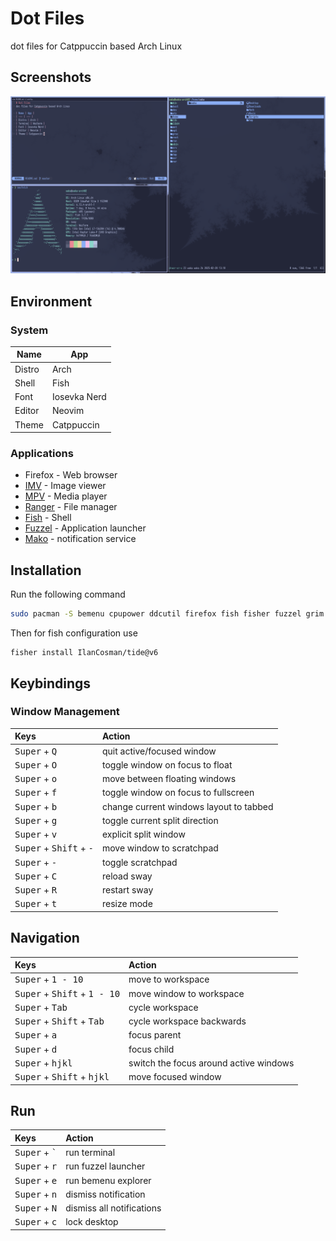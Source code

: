 # Dot Files
dot files for Catppuccin based Arch Linux

## Screenshots
![Desktop](media/desktop.png)

## Environment
### System
| Name | App |
| --- | --- |
| Distro | Arch |
| Shell | Fish |
| Font | Iosevka Nerd |
| Editor | Neovim |
| Theme | Catppuccin |

### Applications
- Firefox - Web browser
- [IMV](https://sr.ht/~exec64/imv/) - Image viewer
- [MPV](https://mpv.io/) - Media player
- [Ranger](https://github.com/ranger/ranger) - File manager
- [Fish](https://fishshell.com/) - Shell
- [Fuzzel](https://codeberg.org/dnkl/fuzzel) - Application launcher
- [Mako](https://github.com/emersion/mako) - notification service

## Installation
Run the following command
```bash
sudo pacman -S bemenu cpupower ddcutil firefox fish fisher fuzzel grim imagemagick imv inotify-tools jq libnotify light mako mpv neovim networkmanager plocate qt6-wayland qt6ct ranger scrot slurp sway swaybg swaylock ttf-iosevka-nerd ttf-liberation waybar wayland-utils wezterm wl-clipboard xdg-desktop-portal-gtk xdg-desktop-portal-wlr zathura zathura-pdf-mupdf
```
Then for fish configuration use
```fish
fisher install IlanCosman/tide@v6
```

## Keybindings
### Window Management
| Keys | Action |
| :--  | :-- |
| <kbd>Super</kbd> + <kbd>Q</kbd> | quit active/focused window
| <kbd>Super</kbd> + <kbd>O</kbd> | toggle window on focus to float
| <kbd>Super</kbd> + <kbd>o</kbd> | move between floating windows
| <kbd>Super</kbd> + <kbd>f</kbd> | toggle window on focus to fullscreen
| <kbd>Super</kbd> + <kbd>b</kbd> | change current windows layout to tabbed
| <kbd>Super</kbd> + <kbd>g</kbd> | toggle current split direction
| <kbd>Super</kbd> + <kbd>v</kbd> | explicit split window
| <kbd>Super</kbd> + <kbd>Shift</kbd> + <kbd>-</kbd> | move window to scratchpad
| <kbd>Super</kbd> + <kbd>-</kbd> | toggle scratchpad
| <kbd>Super</kbd> + <kbd>C</kbd> | reload sway
| <kbd>Super</kbd> + <kbd>R</kbd> | restart sway
| <kbd>Super</kbd> + <kbd>t</kbd> | resize mode

## Navigation
| Keys | Action |
| :--  | :-- |
| <kbd>Super</kbd> + <kbd>1 - 10</kbd> | move to workspace
| <kbd>Super</kbd> + <kbd>Shift</kbd> + <kbd>1 - 10</kbd> | move window to workspace
| <kbd>Super</kbd> + <kbd>Tab</kbd> | cycle workspace
| <kbd>Super</kbd> + <kbd>Shift</kbd> + <kbd>Tab</kbd> | cycle workspace backwards
| <kbd>Super</kbd> + <kbd>a</kbd> | focus parent
| <kbd>Super</kbd> + <kbd>d</kbd> | focus child
| <kbd>Super</kbd> + <kbd>h</kbd><kbd>j</kbd><kbd>k</kbd><kbd>l</kbd> | switch the focus around active windows
| <kbd>Super</kbd> + <kbd>Shift</kbd> + <kbd>h</kbd><kbd>j</kbd><kbd>k</kbd><kbd>l</kbd> | move focused window

## Run
| Keys | Action |
| :--  | :-- |
| <kbd>Super</kbd> + <kbd>`</kbd> | run terminal
| <kbd>Super</kbd> + <kbd>r</kbd> | run fuzzel launcher
| <kbd>Super</kbd> + <kbd>e</kbd> | run bemenu explorer
| <kbd>Super</kbd> + <kbd>n</kbd> | dismiss notification
| <kbd>Super</kbd> + <kbd>N</kbd> | dismiss all notifications
| <kbd>Super</kbd> + <kbd>c</kbd> | lock desktop

